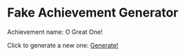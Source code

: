 # Fake Achievement Generator

Achievement name: O Great One!

Click to generate a new one: [Generate!](https://www.youtube.com/watch?v=dQw4w9WgXcQ)
